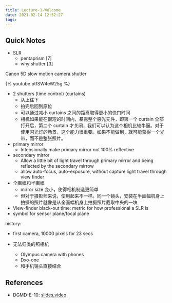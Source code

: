 ```yaml
---
title: Lecture-1-Welcome
date: 2021-02-14 12:52:27
tags:
---
```


## Quick Notes

* SLR
  * pentaprism [7]
  * why shutter [3]

Canon 5D slow motion camera shutter

{% youtube ptfSW4eW25g %}

* 2 shutters (time control) (curtains)
  * 从上往下
  * 拍完后回到原位
  * 可以通过减小 curtains 之间的距离取得更小的快门时间
  * 相机如果能在很短的时间内，暴露整个感光元件，即第一个 curtain 全部打开后，第二个 curtain 才关闭，我们可以认为这个相机比较牛逼。对于使用闪光灯的场景，这个能力很重要。如果不能做到，就可能获得一个光带，而不是整张照片。
* primary mirror
  * Intensionally make primary mirror not 100% reflective
* secondary mirror
  * Allow a little bit of light travel through primary mirror and being reflected by the secondary mirrow
  * allow auto-focus, auto-exposure, without capture light travel through view finder
* 全画幅和半画幅
  * mirror size 变小，使得相机制造更简单
  * 但对于摄影师来说，使用起来不一样。同一个镜头，安装在半画幅机身上拍摄的照片就像是从全画幅机身上拍摄照片截取中央的一块
* View-finder black-out time: metric for how professional a SLR is
* symbol for sensor plane/focal plane



history:

* first camera, 10000 pixels for 23 secs



* 无法归类的照相机
  * Olympus camera with phones
  * Dxo-one
  * 和手机镜头直接结合

## References

* DGMD-E-10: [slides](http://digitalphotography.exposed/slides/1.pdf),[video](https://www.youtube.com/watch?v=HfxTiIaKrtw&list=PLumEQ_Cu1X25AM_QV7sFk2ovNG_P2iUbs&index=12)